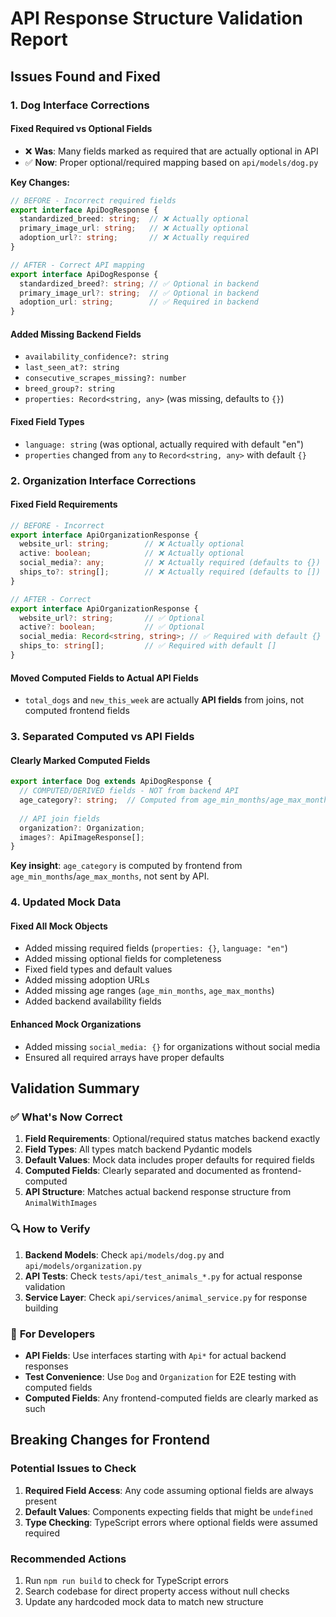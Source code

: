 # API Response Structure Validation Report

## Issues Found and Fixed

### 1. **Dog Interface Corrections**

#### **Fixed Required vs Optional Fields**
- ❌ **Was**: Many fields marked as required that are actually optional in API
- ✅ **Now**: Proper optional/required mapping based on `api/models/dog.py`

**Key Changes:**
```typescript
// BEFORE - Incorrect required fields
export interface ApiDogResponse {
  standardized_breed: string;  // ❌ Actually optional
  primary_image_url: string;   // ❌ Actually optional
  adoption_url?: string;       // ❌ Actually required
}

// AFTER - Correct API mapping
export interface ApiDogResponse {
  standardized_breed?: string; // ✅ Optional in backend
  primary_image_url?: string;  // ✅ Optional in backend  
  adoption_url: string;        // ✅ Required in backend
}
```

#### **Added Missing Backend Fields**
- `availability_confidence?: string`
- `last_seen_at?: string`
- `consecutive_scrapes_missing?: number`
- `breed_group?: string`
- `properties: Record<string, any>` (was missing, defaults to `{}`)

#### **Fixed Field Types**
- `language: string` (was optional, actually required with default "en")
- `properties` changed from `any` to `Record<string, any>` with default `{}`

### 2. **Organization Interface Corrections**

#### **Fixed Field Requirements**
```typescript
// BEFORE - Incorrect
export interface ApiOrganizationResponse {
  website_url: string;        // ❌ Actually optional
  active: boolean;            // ❌ Actually optional
  social_media?: any;         // ❌ Actually required (defaults to {})
  ships_to?: string[];        // ❌ Actually required (defaults to [])
}

// AFTER - Correct
export interface ApiOrganizationResponse {
  website_url?: string;       // ✅ Optional
  active?: boolean;           // ✅ Optional
  social_media: Record<string, string>; // ✅ Required with default {}
  ships_to: string[];         // ✅ Required with default []
}
```

#### **Moved Computed Fields to Actual API Fields**
- `total_dogs` and `new_this_week` are actually **API fields** from joins, not computed frontend fields

### 3. **Separated Computed vs API Fields**

#### **Clearly Marked Computed Fields**
```typescript
export interface Dog extends ApiDogResponse {
  // COMPUTED/DERIVED fields - NOT from backend API
  age_category?: string;  // Computed from age_min_months/age_max_months
  
  // API join fields
  organization?: Organization;
  images?: ApiImageResponse[];
}
```

**Key insight**: `age_category` is computed by frontend from `age_min_months`/`age_max_months`, not sent by API.

### 4. **Updated Mock Data**

#### **Fixed All Mock Objects**
- Added missing required fields (`properties: {}`, `language: "en"`)
- Added missing optional fields for completeness
- Fixed field types and default values
- Added missing adoption URLs
- Added missing age ranges (`age_min_months`, `age_max_months`)
- Added backend availability fields

#### **Enhanced Mock Organizations**
- Added missing `social_media: {}` for organizations without social media
- Ensured all required arrays have proper defaults

## Validation Summary

### ✅ **What's Now Correct**
1. **Field Requirements**: Optional/required status matches backend exactly
2. **Field Types**: All types match backend Pydantic models  
3. **Default Values**: Mock data includes proper defaults for required fields
4. **Computed Fields**: Clearly separated and documented as frontend-computed
5. **API Structure**: Matches actual backend response structure from `AnimalWithImages`

### 🔍 **How to Verify**
1. **Backend Models**: Check `api/models/dog.py` and `api/models/organization.py`
2. **API Tests**: Check `tests/api/test_animals_*.py` for actual response validation
3. **Service Layer**: Check `api/services/animal_service.py` for response building

### 📝 **For Developers**
- **API Fields**: Use interfaces starting with `Api*` for actual backend responses
- **Test Convenience**: Use `Dog` and `Organization` for E2E testing with computed fields
- **Computed Fields**: Any frontend-computed fields are clearly marked as such

## Breaking Changes for Frontend

### **Potential Issues to Check**
1. **Required Field Access**: Any code assuming optional fields are always present
2. **Default Values**: Components expecting fields that might be `undefined`
3. **Type Checking**: TypeScript errors where optional fields were assumed required

### **Recommended Actions**
1. Run `npm run build` to check for TypeScript errors
2. Search codebase for direct property access without null checks
3. Update any hardcoded mock data to match new structure